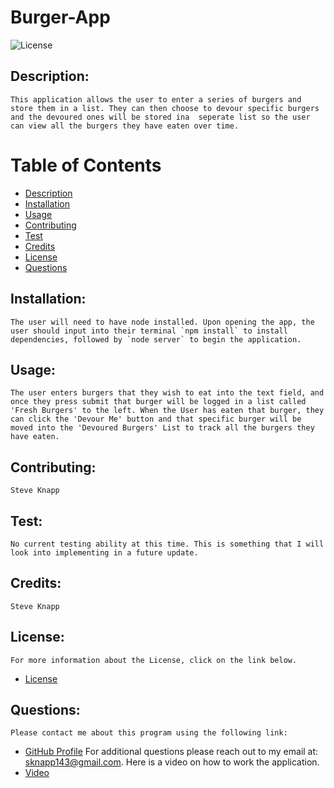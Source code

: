 
# Burger-App
![License](https://img.shields.io/badge/License--blue.svg "License Badge")

## Description:
    This application allows the user to enter a series of burgers and store them in a list. They can then choose to devour specific burgers and the devoured ones will be stored ina  seperate list so the user can view all the burgers they have eaten over time.

# Table of Contents

- [Description](#description)
- [Installation](#installation)
- [Usage](#usage) 
- [Contributing](#contributing)
- [Test](#test)
- [Credits](#credits)
- [License](#license) 
- [Questions](#questions)

## Installation:
    The user will need to have node installed. Upon opening the app, the user should input into their terminal `npm install` to install dependencies, followed by `node server` to begin the application.
## Usage:
    The user enters burgers that they wish to eat into the text field, and once they press submit that burger will be logged in a list called 'Fresh Burgers' to the left. When the User has eaten that burger, they can click the 'Devour Me' button and that specific burger will be moved into the 'Devoured Burgers' List to track all the burgers they have eaten.
## Contributing:
    Steve Knapp
## Test:
    No current testing ability at this time. This is something that I will look into implementing in a future update.
## Credits:
    Steve Knapp
## License:
    For more information about the License, click on the link below.
    
- [License](https://opensource.org/licenses/)
## Questions:
    Please contact me about this program using the following link: 
- [GitHub Profile](https://github.com/Stovencrantz)
For additional questions please reach out to my email at: sknapp143@gmail.com.
    Here is a video on how to work the application.
- [Video](https://drive.google.com/file/d/1vIWhHccnWH5cbOeU6ao7n6haqGUNWwH0/view)
